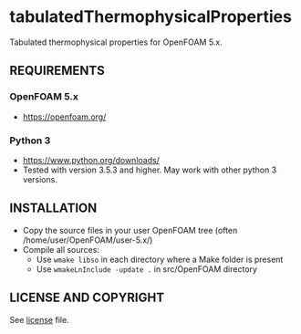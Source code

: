 # tabulatedThermophysicalProperties
Tabulated thermophysical properties for OpenFOAM 5.x.

## REQUIREMENTS

### OpenFOAM 5.x
* https://openfoam.org/

### Python 3
* https://www.python.org/downloads/
* Tested with version 3.5.3 and higher.
  May work with other python 3 versions.
  
## INSTALLATION

* Copy the source files in your user OpenFOAM tree (often /home/user/OpenFOAM/user-5.x/)
* Compile all sources:
  * Use `wmake libso` in each directory where a Make folder is present
  * Use `wmakeLnInclude -update .` in src/OpenFOAM directory
  
## LICENSE AND COPYRIGHT

See [license](LICENSE) file.
